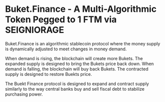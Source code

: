 # Buket.Finance - A Multi-Algorithmic Token Pegged to 1 FTM via SEIGNIORAGE

Buket.Finance is an algorithmic stablecoin protocol where the money supply is dynamically adjusted to meet changes in money demand.

When demand is rising, the blockchain will create more Bukets. The expanded supply is designed to bring the Bukets price back down.
When demand is falling, the blockchain will buy back Bukets. The contracted supply is designed to restore Buekts price.

The Buekt Finance protocol is designed to expand and contract supply similarly to the way central banks buy and sell fiscal debt to stabilize purchasing power. 

